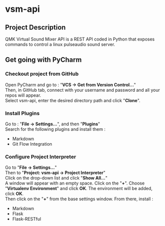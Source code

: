 # vsm-api

## Project Description

QMK Virtual Sound Mixer API is a REST API coded in Python that exposes commands to control a linux pulseaudio sound server.

## Get going with PyCharm

### Checkout project from GitHub

Open PyCharm and go to : "**VCS -> Get from Version Control...**"  
Then, in GitHub tab, connect with your username and password and all your repos will appear.  
Select vsm-api, enter the desired directory path and click "**Clone**".  

### Install Plugins

Go to : "**File -> Settings...**", and then "**Plugins**"  
Search for the following plugins and install them :  
- Markdown  
- Git Flow Integration  

### Configure Project Interpreter

Go to "**File -> Settings...**"  
Then to "**Project: vsm-api -> Project Interpreter**"  
Click on the drop-down list and click "**Show All...**"  
A window will appear with an empty space. Click on the "**+**". Choose "**Virtualenv Environment**" and click **OK**. The environment will be added, click **OK**.  
Then click on the "**+**" from the base settings window. From there, install :  
- Markdown  
- Flask  
- Flask-RESTful  
